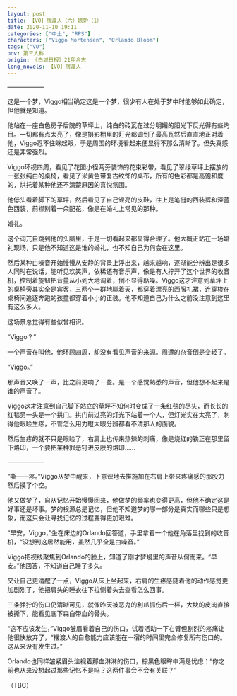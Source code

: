 ```yaml
---
layout: post
title: 【VO】摆渡人（六）嫉妒（1）
date: 2020-11-10 19:11
categories: ["中土", "RPS"]
characters: ["Viggo Mortensen", "Orlando Bloom"]
tags: ["VO"]
pov: 第三人称
origin: 《白城日报》21年合志
long_novels: 【VO】摆渡人
---
```


——————

这是一个梦，Viggo相当确定这是一个梦，很少有人在处于梦中时能够如此确定，但他就是知道。

他站在一座白色房子后院的草坪上，纯白的砖瓦在过分明媚的阳光下反光得有些灼目。一切都有点太亮了，像是摄影棚里的灯光都调到了最高瓦然后直直地正对着他，Viggo忍不住眯起眼，于是周围的环境看起来便显得不那么清晰了。但失真感还是非常强烈。

Viggo环视四周，看见了花园小径两旁装饰的花束彩带，看见了翠绿草坪上摆放的一张张纯白的桌椅，看见了米黄色带复古纹饰的桌布，所有的色彩都是高饱和度的，烘托着某种他还不清楚原因的喜悦氛围。

他低头看着脚下的草坪，然后看见了自己锃亮的皮鞋，往上是笔挺的西装裤和深蓝色西装，前襟别着一朵配花，像是在婚礼上常见的那种。

婚礼。

这个词兀自跳到他的头脑里，于是一切看起来都显得合理了。他大概正站在一场婚礼现场，只是他不知道这是谁的婚礼，也不知自己为何会在这里。

然后某种白噪音开始慢慢从安静的背景上浮出来，越来越响，逐渐能分辨出是很多人同时在说话，能听见欢笑声，依稀还有音乐声，像是有人拧开了这个世界的收音机，控制着旋钮把音量从小到大地调着，倒不显得聒噪。Viggo这才注意到草坪上的桌椅旁其实全是宾客，三两个一群地聊着天，都穿着漂亮的西服礼裙，连穿梭在桌椅间追逐奔跑的孩童都穿着小小的正装。他不知道自己为什么之前没注意到这里有这么多人。

这场景总觉得有些似曾相识。

“Viggo？”

一个声音在叫他，他环顾四周，却没有看见声音的来源。周遭的杂音倒是变轻了。

“Viggo。”

那声音又唤了一声，比之前更响了一些。是一个感觉熟悉的声音，但他想不起来是谁的声音了。

Viggo这才注意到自己脚下站立的草坪不知何时变成了一条红毯的尽头，而长长的红毯另一头是一个拱门。拱门前过亮的灯光下站着一个人，但灯光实在太亮了，刺得他眼睑生疼，不管怎么用力瞪大眼分辨都看不清那人的面貌。

然后生疼的就不只是眼睑了，右肩上也传来热辣的刺痛，像是烧红的铁正在那里留下烙印，一个要把某种罪恶钉进皮肤的烙印……

——————

“嘶——疼。”Viggo从梦中醒来，下意识地去推施加在右肩上带来疼痛感的那股力然后摸了个空。

他又做梦了，自从记忆开始慢慢回来，他做梦的频率也变得更高，但他不确定这是好事还是坏事。梦的根源总是记忆，但他不知道梦的哪一部分是真实而哪些只是想象，而这只会让寻找记忆的过程变得更加艰难。

“早安，Viggo，”坐在床边的Orlando回答道，手里拿着一个他在角落里找到的收音机，“没想到这居然能用，虽然几乎全是白噪音。”

Viggo把视线聚焦到Orlando的脸上，知道了刚才梦境里的声音从何而来。“早安。”他回答，不知道自己睡了多久。

又让自己更清醒了一点，Viggo从床上坐起来，右肩的生疼感随着他的动作感觉更加剧烈了，他把肩头的睡衣往下拉侧着头去查看怎么回事。

三条狰狞的伤口仍清晰可见，就像昨天被恶鬼的利爪抓伤后一样，大块的皮肉直接被撕下，能看见底下森白带血的骨头。

“这不应该发生，”Viggo皱眉看着自己的伤口，试着活动一下右臂但剧烈的疼痛让他很快放弃了，“摆渡人的自愈能力应该能在一宿的时间里完全修复所有伤口的。这从来没有发生过。”

Orlando也同样皱紧眉头注视着那血淋淋的伤口，棕黑色眼眸中满是忧虑：“你之前也从来没想起过那些记忆不是吗？这两件事会不会有关联？”

（TBC）